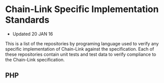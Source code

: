 # Chain-Link Specific Implementation Standards
- Updated 20 JAN 16

This is a list of the repositories by programing language used to verify any specific implementation of Chain-Link against the specification. Each of these repositories contain unit tests and test data to verify compliance to the Chain-Link specification.

## PHP

